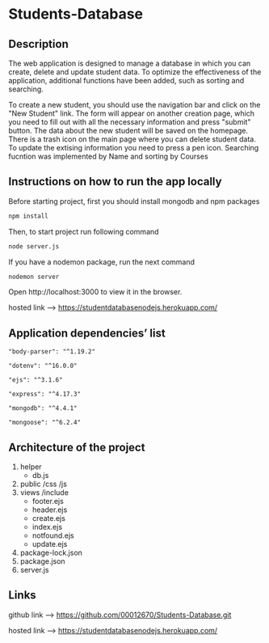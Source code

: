 # Students-Database


## Description

The web application is designed to manage a database in which you can create, delete and update student data. To optimize the effectiveness of the application, additional functions have been added, such as sorting and searching.

To create a new student, you should use the navigation bar and click on the "New Student" link. The form will appear on another creation page, which you need to fill out with all the necessary information and press "submit" button. The data about the new student will be saved on the homepage. 
There is a trash icon on the main page where you can delete student data. To update the extising information you need to press a pen icon. 
Searching fucntion was implemented by Name and sorting by Courses


## Instructions on how to run the app locally 

Before starting project, first you should install mongodb and npm packages

```bash
npm install
```

Then, to start project run following command 

```bash
node server.js
```
If you have a nodemon package, run the next command

```bash
nodemon server
```

Open http://localhost:3000 to view it in the browser.

hosted link --> 
https://studentdatabasenodejs.herokuapp.com/


## Application dependencies’ list

    "body-parser": "^1.19.2"
    
    "dotenv": "^16.0.0"

    "ejs": "^3.1.6"

    "express": "^4.17.3"

    "mongodb": "^4.4.1"

    "mongoose": "^6.2.4"



## Architecture of the project 

1. helper
    - db.js
2. public
    /css
    /js
3. views 
    /include
    - footer.ejs
    - header.ejs
    - create.ejs
    - index.ejs
    - notfound.ejs
    - update.ejs
4. package-lock.json
5. package.json
6. server.js


## Links

github link -->
https://github.com/00012670/Students-Database.git

hosted link -->
https://studentdatabasenodejs.herokuapp.com/
